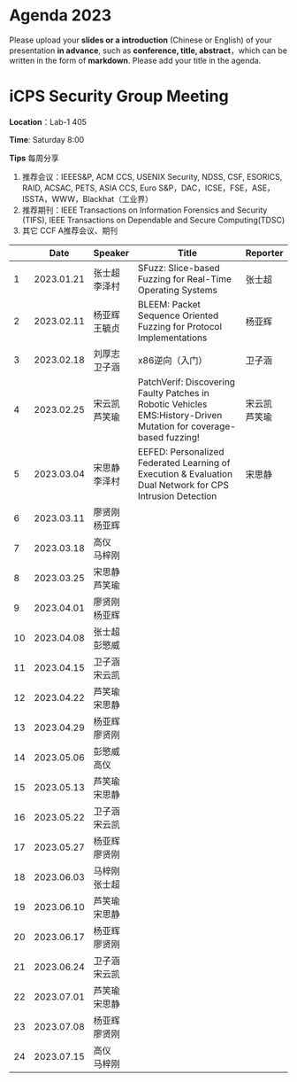 # Agenda 2023
Please upload your **slides or a introduction** (Chinese or English) of your presentation **in advance**, such as **conference, title, abstract**，which can be written in the form of **markdown**. Please add your title in the agenda.
# iCPS Security Group Meeting
**Location**：Lab-1 405

**Time**: Saturday 8:00

**Tips** 每周分享
1. 推荐会议：IEEES&P, ACM CCS, USENIX Security, NDSS, CSF, ESORICS, RAID, ACSAC, PETS, ASIA CCS, Euro S&P，DAC，ICSE，FSE，ASE，ISSTA，WWW，Blackhat（工业界）
2. 推荐期刊：IEEE Transactions on Information Forensics and Security (TIFS), IEEE Transactions on Dependable and Secure Computing(TDSC)
3. 其它 CCF A推荐会议、期刊

|  |Date  | Speaker | Title |Reporter|
| --- | --- | --- | --- |---|
| 1 | 2023.01.21 |张士超<br> 李泽村 |SFuzz: Slice-based Fuzzing for Real-Time Operating Systems  |张士超
| 2 | 2023.02.11 |杨亚辉<br> 王毓贞 |BLEEM: Packet Sequence Oriented Fuzzing for Protocol Implementations |杨亚辉
| 3 | 2023.02.18 |刘厚志<br> 卫子涵 | x86逆向（入门） |卫子涵
| 4 | 2023.02.25 |宋云凯<br> 芦笑瑜 | PatchVerif: Discovering Faulty Patches in Robotic Vehicles <br> EMS:History-Driven Mutation for coverage-based fuzzing!|宋云凯 <br> 芦笑瑜
| 5 | 2023.03.04 |宋思静<br> 李泽村 | EEFED: Personalized Federated Learning of Execution & Evaluation Dual Network for CPS Intrusion Detection |宋思静
| 6 | 2023.03.11 |廖贤刚<br> 杨亚辉 |  |
| 7 | 2023.03.18 |高仪<br> 马梓刚 |  |
| 8 | 2023.03.25 |宋思静<br> 芦笑瑜 |  |
| 9 | 2023.04.01 |廖贤刚<br> 杨亚辉   |  |
| 10 | 2023.04.08 |张士超<br> 彭慜威 |  |
| 11 | 2023.04.15 |卫子涵<br> 宋云凯  |  |
| 12 | 2023.04.22 |芦笑瑜<br> 宋思静  |  |
| 13 | 2023.04.29 |杨亚辉<br> 廖贤刚  |  |
| 14 | 2023.05.06 |彭慜威<br> 高仪  |  |
| 15 | 2023.05.13 |芦笑瑜<br> 宋思静  |  |
| 16 | 2023.05.22 |卫子涵<br> 宋云凯  |  |
| 17 | 2023.05.27 |杨亚辉<br> 廖贤刚 |  |
| 18 | 2023.06.03 |马梓刚<br> 张士超 |  |
| 19 | 2023.06.10 |芦笑瑜<br> 宋思静  |  |
| 20 | 2023.06.17 |杨亚辉<br> 廖贤刚 |  |
| 21 | 2023.06.24 |卫子涵<br> 宋云凯  |  |
| 22 | 2023.07.01 |芦笑瑜<br> 宋思静  |  |
| 23 | 2023.07.08 |杨亚辉<br> 廖贤刚 |  |
| 24 | 2023.07.15 |高仪<br> 马梓刚  |  |
